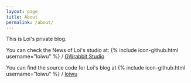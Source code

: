 ```yaml
---
layout: page
title: About
permalink: /about/
---
```


This is Loi's private blog.

You can check the News of Loi's studio at:
{% include icon-github.html username="loiwu" %} /
[GWrabbit Studio](http://GWrabbit.github.io)

You can find the source code for Loi's blog at
{% include icon-github.html username="loiwu" %} /
[loiwu](https://github.com/loiwu/loiwu.github.io)
